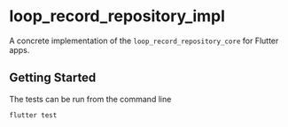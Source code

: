 # loop_record_repository_impl

A concrete implementation of the `loop_record_repository_core` for Flutter apps.

## Getting Started

The tests can be run from the command line

    flutter test
